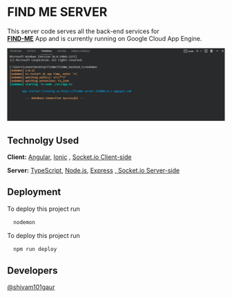
# FIND ME SERVER

This server code serves all the back-end services for  
[**FIND-ME**](https://find-me0.web.app) 
App
and is currently running on Google Cloud App Engine.

![App Screenshot](src/assets/screen-shots/serverstarted.png)

  

## Technolgy Used

**Client:** [Angular](https://angular.io/), [Ionic](https://ionicframework.com/docs/angular/overview) ,  [Socket.io Client-side](https://socket.io/docs/v4/client-api/)

**Server:** [TypeScript](https://www.typescriptlang.org/), [ Node.js](https://nodejs.org/en/docs/), [Express](https://www.npmjs.com/package/express) ,[ Socket.io Server-side](https://socket.io/docs/v4/server-api/)

  
## Deployment
 To deploy this project run
 
```bash
  nodemon
```

To deploy this project run

```bash
  npm run deploy
```
  
## Developers

[@shivam101gaur](https://www.github.com/shivam101gaur)

  